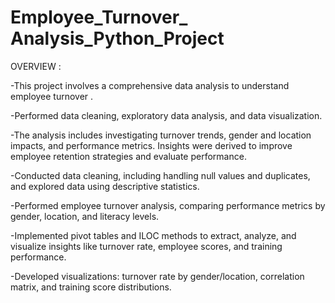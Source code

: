 # Employee_Turnover_ Analysis_Python_Project

OVERVIEW :

-This project involves a comprehensive data analysis to understand employee turnover . 

-Performed data cleaning, exploratory data analysis, and data visualization. 

-The analysis includes investigating turnover trends, gender and location impacts, and performance metrics. Insights were derived to improve employee retention strategies and evaluate performance.

-Conducted data cleaning, including handling null values and duplicates, and explored data using descriptive statistics.

-Performed employee turnover analysis, comparing performance metrics by gender, location, and literacy levels.

-Implemented pivot tables and ILOC methods to extract, analyze, and visualize insights like turnover rate, employee scores, and training performance.

-Developed visualizations: turnover rate by gender/location, correlation matrix, and training score distributions.

